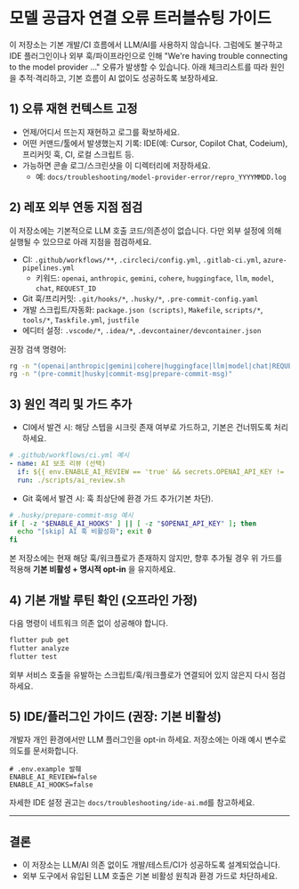 # 모델 공급자 연결 오류 트러블슈팅 가이드

이 저장소는 기본 개발/CI 흐름에서 LLM/AI를 사용하지 않습니다. 그럼에도 불구하고 IDE 플러그인이나 외부 훅/파이프라인으로 인해 "We're having trouble connecting to the model provider …" 오류가 발생할 수 있습니다. 아래 체크리스트를 따라 원인을 추적·격리하고, 기본 흐름이 AI 없이도 성공하도록 보장하세요.

## 1) 오류 재현 컨텍스트 고정

- 언제/어디서 뜨는지 재현하고 로그를 확보하세요.
- 어떤 커맨드/툴에서 발생했는지 기록: IDE(예: Cursor, Copilot Chat, Codeium), 프리커밋 훅, CI, 로컬 스크립트 등.
- 가능하면 콘솔 로그/스크린샷을 이 디렉터리에 저장하세요.
  - 예: `docs/troubleshooting/model-provider-error/repro_YYYYMMDD.log`

## 2) 레포 외부 연동 지점 점검

이 저장소에는 기본적으로 LLM 호출 코드/의존성이 없습니다. 다만 외부 설정에 의해 실행될 수 있으므로 아래 지점을 점검하세요.

- CI: `.github/workflows/**`, `.circleci/config.yml`, `.gitlab-ci.yml`, `azure-pipelines.yml`
  - 키워드: `openai`, `anthropic`, `gemini`, `cohere`, `huggingface`, `llm`, `model`, `chat`, `REQUEST_ID`
- Git 훅/프리커밋: `.git/hooks/*`, `.husky/*`, `.pre-commit-config.yaml`
- 개발 스크립트/자동화: `package.json (scripts)`, `Makefile`, `scripts/*`, `tools/*`, `Taskfile.yml`, `justfile`
- 에디터 설정: `.vscode/*`, `.idea/*`, `.devcontainer/devcontainer.json`

권장 검색 명령어:

```bash
rg -n "(openai|anthropic|gemini|cohere|huggingface|llm|model|chat|REQUEST_ID)" -S
rg -n "(pre-commit|husky|commit-msg|prepare-commit-msg)"
```

## 3) 원인 격리 및 가드 추가

- CI에서 발견 시: 해당 스텝을 시크릿 존재 여부로 가드하고, 기본은 건너뛰도록 처리하세요.

```yaml
# .github/workflows/ci.yml 예시
- name: AI 보조 리뷰 (선택)
  if: ${{ env.ENABLE_AI_REVIEW == 'true' && secrets.OPENAI_API_KEY != '' }}
  run: ./scripts/ai_review.sh
```

- Git 훅에서 발견 시: 훅 최상단에 환경 가드 추가(기본 차단).

```bash
# .husky/prepare-commit-msg 예시
if [ -z "$ENABLE_AI_HOOKS" ] || [ -z "$OPENAI_API_KEY" ]; then
  echo "[skip] AI 훅 비활성화"; exit 0
fi
```

본 저장소에는 현재 해당 훅/워크플로가 존재하지 않지만, 향후 추가될 경우 위 가드를 적용해 **기본 비활성 + 명시적 opt-in** 을 유지하세요.

## 4) 기본 개발 루틴 확인 (오프라인 가정)

다음 명령이 네트워크 의존 없이 성공해야 합니다.

```bash
flutter pub get
flutter analyze
flutter test
```

외부 서비스 호출을 유발하는 스크립트/훅/워크플로가 연결되어 있지 않은지 다시 점검하세요.

## 5) IDE/플러그인 가이드 (권장: 기본 비활성)

개발자 개인 환경에서만 LLM 플러그인을 opt-in 하세요. 저장소에는 아래 예시 변수로 의도를 문서화합니다.

```env
# .env.example 발췌
ENABLE_AI_REVIEW=false
ENABLE_AI_HOOKS=false
```

자세한 IDE 설정 권고는 `docs/troubleshooting/ide-ai.md`를 참고하세요.

---

## 결론

- 이 저장소는 LLM/AI 의존 없이도 개발/테스트/CI가 성공하도록 설계되었습니다.
- 외부 도구에서 유입된 LLM 호출은 기본 비활성 원칙과 환경 가드로 차단하세요.


